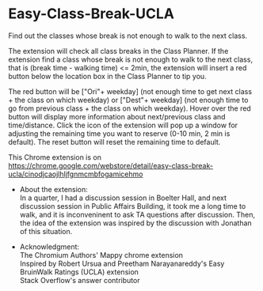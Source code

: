 # Easy-Class-Break-UCLA
Find out the classes whose break is not enough to walk to the next class.
  
The extension will check all class breaks in the Class Planner. If the extension find a class whose break is not enough to walk to the next class, that is (break time - walking time) <= 2min, the extension will insert a red button below the location box in the Class Planner to tip you.
  
The red button will be ["Ori"+ weekday] (not enough time to get next class + the class on which weekday) or ["Dest"+ weekday] (not enough time to go from previous class + the class on which weekday).
Hover over the red button will display more information about next/previous class and time/distance.
Click the icon of the extension will pop up a window for adjusting the remaining time you want to reserve (0-10 min, 2 min is default). The reset button will reset the remaining time to default.
  
This Chrome extension is on https://chrome.google.com/webstore/detail/easy-class-break-ucla/cinodjcaojlhljfgnmcmbfogamicehmo
  
* About the extension:  
In a quarter, I had a discussion session in Boelter Hall, and next discussion session in Public Affairs Building, it took me a long time to walk, and it is inconveninent to ask TA questions after discussion. Then, the idea of the extension was inspired by the discussion with Jonathan of this situation.
  
* Acknowledgment:  
The Chromium Authors' Mappy chrome extension  
Inspired by Robert Ursua and Preetham Narayanareddy's Easy BruinWalk Ratings (UCLA) extension  
Stack Overflow's answer contributor
